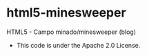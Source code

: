 html5-minesweeper
=================

HTML5 - Campo minado/minesweeper (blog)

* This code is under the Apache 2.0 License.
